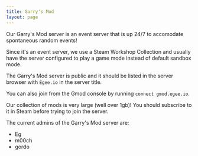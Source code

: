 ```yaml
---
title: Garry's Mod
layout: page
---
```


Our Garry's Mod server is an event server that is up 24/7 to accomodate spontaneous random events!

Since it's an event server, we use a Steam Workshop Collection and usually have the server configured to play a game mode instead of default sandbox mode.

The Garry's Mod server is public and it should be listed in the server browser with `Egee.io` in the server title.

You can also join from the Gmod console by running `connect gmod.egee.io`.

Our collection of mods is very large (well over 1gb)! You should subscribe to it in Steam before trying to join the server.

The current admins of the Garry's Mod server are:

* Eg
* m00ch
* gordo
